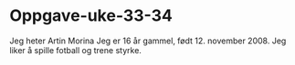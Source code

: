 # Oppgave-uke-33-34
Jeg heter Artin Morina
Jeg er 16 år gammel, født 12. november 2008.
Jeg liker å spille fotball og trene styrke. 
